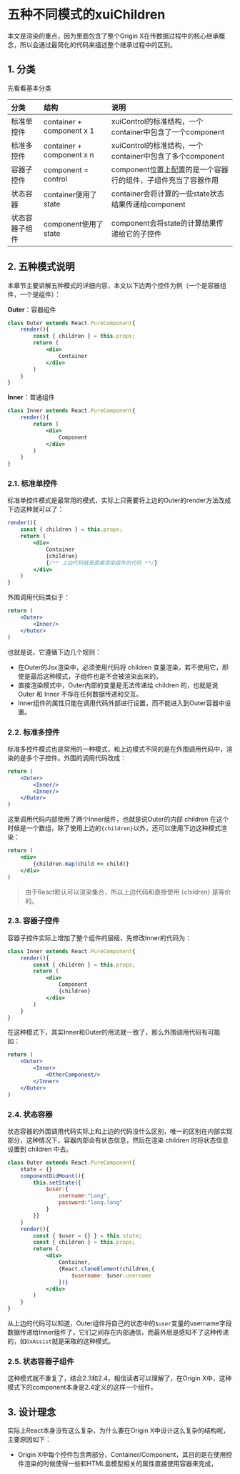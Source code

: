 # 五种不同模式的xuiChildren

本文是渲染的重点，因为里面包含了整个Origin X在传数据过程中的核心继承概念，所以会通过最简化的代码来描述整个继承过程中的区别。

## 1. 分类

先看看基本分类

| 分类 | 结构 | 说明 |
| :--- | :--- | :--- |
| 标准单控件 | container + component x 1 | xuiControl的标准结构，一个container中包含了一个component |
| 标准多控件 | container + component x n | xuiControl的标准结构，一个container中包含了多个component |
| 容器子控件 | component = control | component位置上配置的是一个容器行的组件，子组件充当了容器作用 |
| 状态容器 | container使用了state | container会将计算的一些state状态结果传递给component |
| 状态容器子组件 | component使用了state | component会将state的计算结果传递给它的子控件 |

## 2. 五种模式说明

本章节主要讲解五种模式的详细内容，本文以下边两个控件为例（一个是容器组件，一个是组件）：

**Outer**：容器组件

```jsx
class Outer extends React.PureComponent{
    render(){
        const { children } = this.props;
        return (
            <div>
                Container
            </div>
        )
    }
}
```

**Inner**：普通组件

```jsx
class Inner extends React.PureComponent{
    render(){
        return (
            <div>
                Component
            </div>
        )
    }
}
```

### 2.1. 标准单控件

标准单控件模式是最常用的模式，实际上只需要将上边的Outer的render方法改成下边这种就可以了：

```jsx
render(){
    const { children } = this.props;
    return (
        <div>
            Container
            {children}
            {/** 上边代码就是直接渲染组件的代码 **/}
        </div>
    )
}
```

外围调用代码类似于：

```jsx
return (
    <Outer>
        <Inner/>
    </Outer>
)
```

也就是说，它遵循下边几个规则：

* 在Outer的Jsx渲染中，必须使用代码将 children 变量渲染，若不使用它，即使是最后这种模式，子组件也是不会被渲染出来的。
* 直接渲染模式中，Outer内部的变量是无法传递给 children 的，也就是说 Outer 和 Inner 不存在任何数据传递和交互。
* Inner组件的属性只能在调用代码外部进行设置，而不能进入到Outer容器中设置。

### 2.2. 标准多控件

标准多控件模式也是常用的一种模式，和上边模式不同的是在外围调用代码中，渲染的是多个子控件。外围的调用代码改成：

```jsx
return (
    <Outer>
        <Inner/>
        <Inner/>
    </Outer>
)
```

这里调用代码内部使用了两个Inner组件，也就是说Outer的内部 children 在这个时候是一个数组，除了使用上边的`{children}`以外，还可以使用下边这种模式渲染：

```jsx
return (
    <div>
        {children.map(child => child)}
    </div>
)
```

> 由于React默认可以渲染集合，所以上边代码和直接使用 {children} 是等价的。

### 2.3. 容器子控件

容器子控件实际上增加了整个组件的层级，先修改Inner的代码为：

```jsx
class Inner extends React.PureComponent{
    render(){
        const { children } = this.props;
        return (
            <div>
                Component
                {children}
            </div>
        )
    }
}
```

在这种模式下，其实Inner和Outer的用法就一致了，那么外围调用代码有可能如：

```jsx
return (
    <Outer>
        <Inner>
            <OtherComponent/>
        </Inner>
    </Outer>
)
```

### 2.4. 状态容器

状态容器的外围调用代码实际上和上边的代码没什么区别，唯一的区别在内部实现部分，这种情况下，容器内部会有状态信息，然后在渲染 children 时将状态信息设置到 children 中去。

```jsx
class Outer extends React.PureComponent{
    state = {}
    componentDidMount(){
        this.setState({
            $user:{
                username:"Lang",
                password:"lang.lang"
            }
        }}
    }
    render(){
        const { $user = {} } = this.state;
        const { children } = this.props;
        return (
            <div>
                Container,
                {React.cloneElement(children,{
                    $username: $user.username
                })}
            </div>
        )
    }
}
```

从上边的代码可以知道，Outer组件将自己的状态中的`$user`变量的username字段数据传递给Inner组件了，它们之间存在内部通信，而最外层是感知不了这种传递的，如`OxAssist`就是采取的这种模式。

### 2.5. 状态容器子组件

这种模式就不重复了，结合2.3和2.4，相信读者可以理解了，在Origin X中，这种模式下的component本身是2.4定义的这样一个组件。

## 3. 设计理念

实际上React本身没有这么复杂，为什么要在Origin X中设计这么复杂的结构呢，主要原因如下：

* Origin X中每个控件包含两部分，Container/Component，其目的是在使用控件渲染的时候使得一些和HTML盒模型相关的属性直接使用容器来完成，



